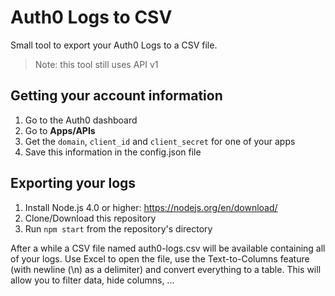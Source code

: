 # Auth0 Logs to CSV

Small tool to export your Auth0 Logs to a CSV file.

> Note: this tool still uses API v1

## Getting your account information

 1. Go to the Auth0 dashboard
 2. Go to **Apps/APIs**
 3. Get the `domain`, `client_id` and `client_secret` for one of your apps
 4. Save this information in the config.json file

## Exporting your logs

 1. Install Node.js 4.0 or higher: https://nodejs.org/en/download/
 2. Clone/Download this repository
 3. Run `npm start` from the repository's directory

After a while a CSV file named auth0-logs.csv will be available containing all of your logs. Use Excel to open the file, use the Text-to-Columns feature (with newline (\n) as a delimiter) and convert everything to a table. This will allow you to filter data, hide columns, ...
